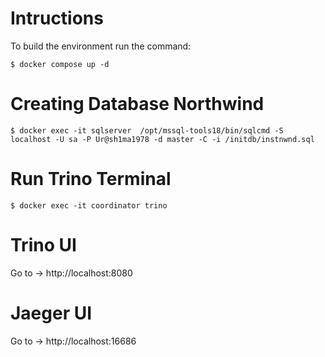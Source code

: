 
# Intructions

To build the environment run the command:

```
$ docker compose up -d

```

# Creating Database Northwind

```
$ docker exec -it sqlserver  /opt/mssql-tools18/bin/sqlcmd -S localhost -U sa -P Ur@sh1ma1978 -d master -C -i /initdb/instnwnd.sql

```

# Run Trino Terminal

```
$ docker exec -it coordinator trino

```

# Trino UI
Go to -> http://localhost:8080

# Jaeger UI
Go to -> http://localhost:16686
